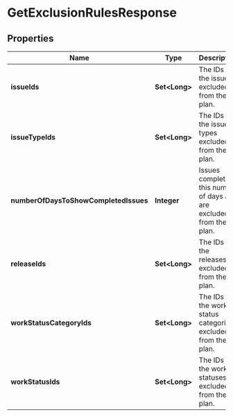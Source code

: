 

# GetExclusionRulesResponse


## Properties

| Name | Type | Description | Notes |
|------------ | ------------- | ------------- | -------------|
|**issueIds** | **Set&lt;Long&gt;** | The IDs of the issues excluded from the plan. |  [optional] |
|**issueTypeIds** | **Set&lt;Long&gt;** | The IDs of the issue types excluded from the plan. |  [optional] |
|**numberOfDaysToShowCompletedIssues** | **Integer** | Issues completed this number of days ago are excluded from the plan. |  |
|**releaseIds** | **Set&lt;Long&gt;** | The IDs of the releases excluded from the plan. |  [optional] |
|**workStatusCategoryIds** | **Set&lt;Long&gt;** | The IDs of the work status categories excluded from the plan. |  [optional] |
|**workStatusIds** | **Set&lt;Long&gt;** | The IDs of the work statuses excluded from the plan. |  [optional] |



